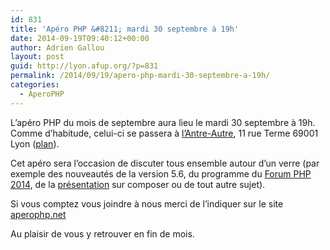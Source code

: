 ```yaml
---
id: 831
title: 'Apéro PHP &#8211; mardi 30 septembre à 19h'
date: 2014-09-19T09:40:12+00:00
author: Adrien Gallou
layout: post
guid: http://lyon.afup.org/?p=831
permalink: /2014/09/19/apero-php-mardi-30-septembre-a-19h/
categories:
  - AperoPHP
---
```

L’apéro PHP du mois de septembre aura lieu le mardi 30 septembre à 19h. Comme d’habitude, celui-ci se passera à [l’Antre-Autre](http://www.lantreautre.fr/), 11 rue Terme 69001 Lyon ([plan](https://www.google.fr/maps/preview#%21q=11+Rue+Terme%2C+Lyon&data=%214m10%211m9%214m8%211m3%211d5903321%212d2.0517%213d46.22475%213m2%211i1304%212i802%214f13.1)).

Cet apéro sera l’occasion de discuter tous ensemble autour d&rsquo;un verre (par exemple des nouveautés de la version 5.6, du programme du [Forum PHP 2014](http://www.afup.org/pages/forumphp2014/), de la [présentation](http://lyon.afup.org/2014/08/27/conference-sur-la-gestion-de-dependances-et-composer-le-16-septembre-a-19h00/) sur composer ou de tout autre sujet).

Si vous comptez vous joindre à nous merci de l’indiquer sur le site [aperophp.net](http://aperophp.net/336/view.html)

Au plaisir de vous y retrouver en fin de mois.
